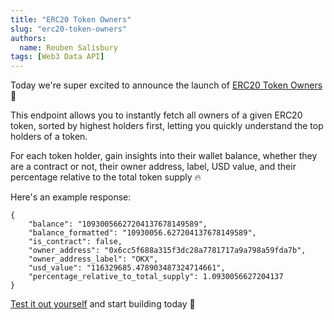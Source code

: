 ```yaml
---
title: "ERC20 Token Owners"
slug: "erc20-token-owners"
authors:
  name: Reuben Salisbury
tags: [Web3 Data API]
---
```


Today we're super excited to announce the launch of [ERC20 Token Owners](/web3-data-api/evm/reference/get-token-holders) 🤩

<!-- truncate -->

This endpoint allows you to instantly fetch all owners of a given ERC20 token, sorted by highest holders first, letting you quickly understand the top holders of a token.

For each token holder, gain insights into their wallet balance, whether they are a contract or not, their owner address, label, USD value, and their percentage relative to the total token supply 🔥

Here's an example response:

```
{
    "balance": "10930056627204137678149589",
    "balance_formatted": "10930056.627204137678149589",
    "is_contract": false,
    "owner_address": "0x6cc5f688a315f3dc28a7781717a9a798a59fda7b",
    "owner_address_label": "OKX",
    "usd_value": "116329685.478903487324714661",
    "percentage_relative_to_total_supply": 1.0930056627204137
}
```

[Test it out yourself](/web3-data-api/evm/reference/get-token-holders) and start building today 🚀
